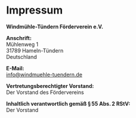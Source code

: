 # Impressum

**Windmühle-Tündern Förderverein e.V.**

**Anschrift:**  
Mühlenweg 1  
31789 Hameln-Tündern  
Deutschland

**E-Mail:**  
[info@windmuehle-tuendern.de](mailto:info@windmuehle-tuendern.de)

**Vertretungsberechtigter Vorstand:**  
Der Vorstand des Fördervereins

**Inhaltlich verantwortlich gemäß § 55 Abs. 2 RStV:**  
Der Vorstand
